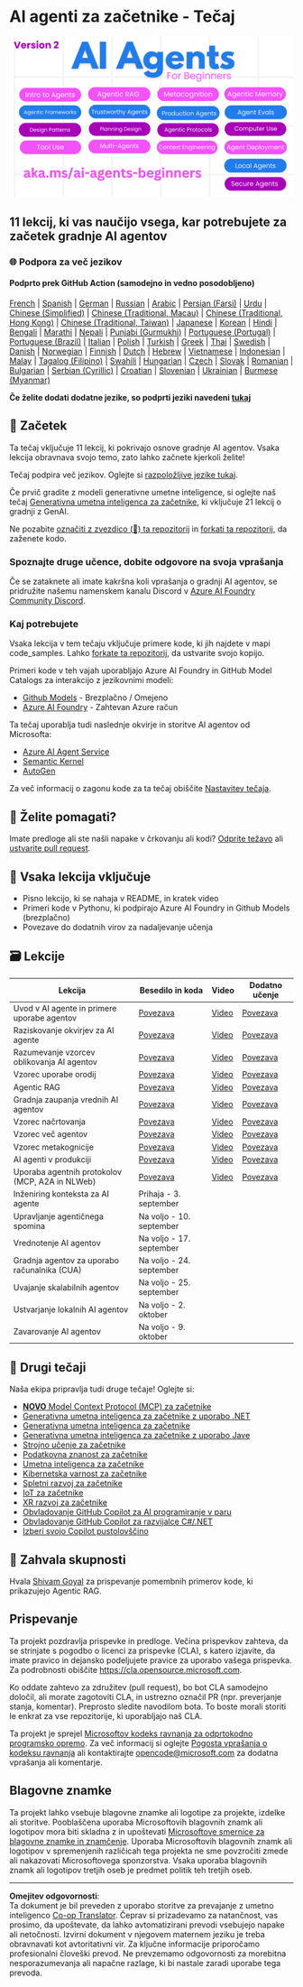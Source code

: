 <!--
CO_OP_TRANSLATOR_METADATA:
{
  "original_hash": "4177db6b3602dfa8c609d78df1f0f21b",
  "translation_date": "2025-08-30T09:11:53+00:00",
  "source_file": "README.md",
  "language_code": "sl"
}
-->
# AI agenti za začetnike - Tečaj

![Generativna umetna inteligenca za začetnike](../../translated_images/repo-thumbnailv2.06f4a48036fde647f6ba4eb19f5651babe59bb30e972748afb349e47725d7601.sl.png)

## 11 lekcij, ki vas naučijo vsega, kar potrebujete za začetek gradnje AI agentov

### 🌐 Podpora za več jezikov

#### Podprto prek GitHub Action (samodejno in vedno posodobljeno)

[French](../fr/README.md) | [Spanish](../es/README.md) | [German](../de/README.md) | [Russian](../ru/README.md) | [Arabic](../ar/README.md) | [Persian (Farsi)](../fa/README.md) | [Urdu](../ur/README.md) | [Chinese (Simplified)](../zh/README.md) | [Chinese (Traditional, Macau)](../mo/README.md) | [Chinese (Traditional, Hong Kong)](../hk/README.md) | [Chinese (Traditional, Taiwan)](../tw/README.md) | [Japanese](../ja/README.md) | [Korean](../ko/README.md) | [Hindi](../hi/README.md) | [Bengali](../bn/README.md) | [Marathi](../mr/README.md) | [Nepali](../ne/README.md) | [Punjabi (Gurmukhi)](../pa/README.md) | [Portuguese (Portugal)](../pt/README.md) | [Portuguese (Brazil)](../br/README.md) | [Italian](../it/README.md) | [Polish](../pl/README.md) | [Turkish](../tr/README.md) | [Greek](../el/README.md) | [Thai](../th/README.md) | [Swedish](../sv/README.md) | [Danish](../da/README.md) | [Norwegian](../no/README.md) | [Finnish](../fi/README.md) | [Dutch](../nl/README.md) | [Hebrew](../he/README.md) | [Vietnamese](../vi/README.md) | [Indonesian](../id/README.md) | [Malay](../ms/README.md) | [Tagalog (Filipino)](../tl/README.md) | [Swahili](../sw/README.md) | [Hungarian](../hu/README.md) | [Czech](../cs/README.md) | [Slovak](../sk/README.md) | [Romanian](../ro/README.md) | [Bulgarian](../bg/README.md) | [Serbian (Cyrillic)](../sr/README.md) | [Croatian](../hr/README.md) | [Slovenian](./README.md) | [Ukrainian](../uk/README.md) | [Burmese (Myanmar)](../my/README.md)

**Če želite dodati dodatne jezike, so podprti jeziki navedeni [tukaj](https://github.com/Azure/co-op-translator/blob/main/getting_started/supported-languages.md)**

## 🌱 Začetek

Ta tečaj vključuje 11 lekcij, ki pokrivajo osnove gradnje AI agentov. Vsaka lekcija obravnava svojo temo, zato lahko začnete kjerkoli želite!

Tečaj podpira več jezikov. Oglejte si [razpoložljive jezike tukaj](../..).

Če prvič gradite z modeli generativne umetne inteligence, si oglejte naš tečaj [Generativna umetna inteligenca za začetnike](https://aka.ms/genai-beginners), ki vključuje 21 lekcij o gradnji z GenAI.

Ne pozabite [označiti z zvezdico (🌟) ta repozitorij](https://docs.github.com/en/get-started/exploring-projects-on-github/saving-repositories-with-stars?WT.mc_id=academic-105485-koreyst) in [forkati ta repozitorij](https://github.com/microsoft/ai-agents-for-beginners/fork), da zaženete kodo.

### Spoznajte druge učence, dobite odgovore na svoja vprašanja

Če se zataknete ali imate kakršna koli vprašanja o gradnji AI agentov, se pridružite našemu namenskem kanalu Discord v [Azure AI Foundry Community Discord](https://aka.ms/ai-agents/discord).

### Kaj potrebujete

Vsaka lekcija v tem tečaju vključuje primere kode, ki jih najdete v mapi code_samples. Lahko [forkate ta repozitorij](https://github.com/microsoft/ai-agents-for-beginners/fork), da ustvarite svojo kopijo.

Primeri kode v teh vajah uporabljajo Azure AI Foundry in GitHub Model Catalogs za interakcijo z jezikovnimi modeli:

- [Github Models](https://aka.ms/ai-agents-beginners/github-models) - Brezplačno / Omejeno
- [Azure AI Foundry](https://aka.ms/ai-agents-beginners/ai-foundry) - Zahtevan Azure račun

Ta tečaj uporablja tudi naslednje okvirje in storitve AI agentov od Microsofta:

- [Azure AI Agent Service](https://aka.ms/ai-agents-beginners/ai-agent-service)
- [Semantic Kernel](https://aka.ms/ai-agents-beginners/semantic-kernel)
- [AutoGen](https://aka.ms/ai-agents/autogen)

Za več informacij o zagonu kode za ta tečaj obiščite [Nastavitev tečaja](./00-course-setup/README.md).

## 🙏 Želite pomagati?

Imate predloge ali ste našli napake v črkovanju ali kodi? [Odprite težavo](https://github.com/microsoft/ai-agents-for-beginners/issues?WT.mc_id=academic-105485-koreyst) ali [ustvarite pull request](https://github.com/microsoft/ai-agents-for-beginners/pulls?WT.mc_id=academic-105485-koreyst).

## 📂 Vsaka lekcija vključuje

- Pisno lekcijo, ki se nahaja v README, in kratek video
- Primeri kode v Pythonu, ki podpirajo Azure AI Foundry in Github Models (brezplačno)
- Povezave do dodatnih virov za nadaljevanje učenja

## 🗃️ Lekcije

| **Lekcija**                                   | **Besedilo in koda**                               | **Video**                                                  | **Dodatno učenje**                                                                     |
|----------------------------------------------|----------------------------------------------------|------------------------------------------------------------|----------------------------------------------------------------------------------------|
| Uvod v AI agente in primere uporabe agentov  | [Povezava](./01-intro-to-ai-agents/README.md)      | [Video](https://youtu.be/3zgm60bXmQk?si=z8QygFvYQv-9WtO1)  | [Povezava](https://aka.ms/ai-agents-beginners/collection?WT.mc_id=academic-105485-koreyst) |
| Raziskovanje okvirjev za AI agente           | [Povezava](./02-explore-agentic-frameworks/README.md) | [Video](https://youtu.be/ODwF-EZo_O8?si=Vawth4hzVaHv-u0H)  | [Povezava](https://aka.ms/ai-agents-beginners/collection?WT.mc_id=academic-105485-koreyst) |
| Razumevanje vzorcev oblikovanja AI agentov   | [Povezava](./03-agentic-design-patterns/README.md) | [Video](https://youtu.be/m9lM8qqoOEA?si=BIzHwzstTPL8o9GF)  | [Povezava](https://aka.ms/ai-agents-beginners/collection?WT.mc_id=academic-105485-koreyst) |
| Vzorec uporabe orodij                       | [Povezava](./04-tool-use/README.md)                | [Video](https://youtu.be/vieRiPRx-gI?si=2z6O2Xu2cu_Jz46N)  | [Povezava](https://aka.ms/ai-agents-beginners/collection?WT.mc_id=academic-105485-koreyst) |
| Agentic RAG                                  | [Povezava](./05-agentic-rag/README.md)             | [Video](https://youtu.be/WcjAARvdL7I?si=gKPWsQpKiIlDH9A3)  | [Povezava](https://aka.ms/ai-agents-beginners/collection?WT.mc_id=academic-105485-koreyst) |
| Gradnja zaupanja vrednih AI agentov          | [Povezava](./06-building-trustworthy-agents/README.md) | [Video](https://youtu.be/iZKkMEGBCUQ?si=jZjpiMnGFOE9L8OK ) | [Povezava](https://aka.ms/ai-agents-beginners/collection?WT.mc_id=academic-105485-koreyst) |
| Vzorec načrtovanja                          | [Povezava](./07-planning-design/README.md)         | [Video](https://youtu.be/kPfJ2BrBCMY?si=6SC_iv_E5-mzucnC)  | [Povezava](https://aka.ms/ai-agents-beginners/collection?WT.mc_id=academic-105485-koreyst) |
| Vzorec več agentov                          | [Povezava](./08-multi-agent/README.md)             | [Video](https://youtu.be/V6HpE9hZEx0?si=rMgDhEu7wXo2uo6g)  | [Povezava](https://aka.ms/ai-agents-beginners/collection?WT.mc_id=academic-105485-koreyst) |
| Vzorec metakognicije                        | [Povezava](./09-metacognition/README.md)           | [Video](https://youtu.be/His9R6gw6Ec?si=8gck6vvdSNCt6OcF)  | [Povezava](https://aka.ms/ai-agents-beginners/collection?WT.mc_id=academic-105485-koreyst) |
| AI agenti v produkciji                      | [Povezava](./10-ai-agents-production/README.md)    | [Video](https://youtu.be/l4TP6IyJxmQ?si=31dnhexRo6yLRJDl)  | [Povezava](https://aka.ms/ai-agents-beginners/collection?WT.mc_id=academic-105485-koreyst) |
| Uporaba agentnih protokolov (MCP, A2A in NLWeb) | [Povezava](./11-agentic-protocols/README.md)       | [Video](https://youtu.be/X-Dh9R3Opn8)                      | [Povezava](https://aka.ms/ai-agents-beginners/collection?WT.mc_id=academic-105485-koreyst) |
| Inženiring konteksta za AI agente            | Prihaja - 3. september                             |                                                            |                                                                                        |
| Upravljanje agentičnega spomina             | Na voljo - 10. september                          |                                                            |                                                                                        |
| Vrednotenje AI agentov                       | Na voljo - 17. september                          |                                                            |                                                                                        |
| Gradnja agentov za uporabo računalnika (CUA) | Na voljo - 24. september                          |                                                            |                                                                                        |
| Uvajanje skalabilnih agentov                 | Na voljo - 25. september                          |                                                            |                                                                                        |
| Ustvarjanje lokalnih AI agentov              | Na voljo - 2. oktober                             |                                                            |                                                                                        |
| Zavarovanje AI agentov                       | Na voljo - 9. oktober                             |                                                            |                                                                                        |

## 🎒 Drugi tečaji

Naša ekipa pripravlja tudi druge tečaje! Oglejte si:

- [**NOVO** Model Context Protocol (MCP) za začetnike](https://github.com/microsoft/mcp-for-beginners?WT.mc_id=academic-105485-koreyst)
- [Generativna umetna inteligenca za začetnike z uporabo .NET](https://github.com/microsoft/Generative-AI-for-beginners-dotnet?WT.mc_id=academic-105485-koreyst)
- [Generativna umetna inteligenca za začetnike](https://github.com/microsoft/generative-ai-for-beginners?WT.mc_id=academic-105485-koreyst)
- [Generativna umetna inteligenca za začetnike z uporabo Jave](https://github.com/microsoft/generative-ai-for-beginners-java?WT.mc_id=academic-105485-koreyst)
- [Strojno učenje za začetnike](https://aka.ms/ml-beginners?WT.mc_id=academic-105485-koreyst)
- [Podatkovna znanost za začetnike](https://aka.ms/datascience-beginners?WT.mc_id=academic-105485-koreyst)
- [Umetna inteligenca za začetnike](https://aka.ms/ai-beginners?WT.mc_id=academic-105485-koreyst)
- [Kibernetska varnost za začetnike](https://github.com/microsoft/Security-101??WT.mc_id=academic-96948-sayoung)
- [Spletni razvoj za začetnike](https://aka.ms/webdev-beginners?WT.mc_id=academic-105485-koreyst)
- [IoT za začetnike](https://aka.ms/iot-beginners?WT.mc_id=academic-105485-koreyst)
- [XR razvoj za začetnike](https://github.com/microsoft/xr-development-for-beginners?WT.mc_id=academic-105485-koreyst)
- [Obvladovanje GitHub Copilot za AI programiranje v paru](https://aka.ms/GitHubCopilotAI?WT.mc_id=academic-105485-koreyst)
- [Obvladovanje GitHub Copilot za razvijalce C#/.NET](https://github.com/microsoft/mastering-github-copilot-for-dotnet-csharp-developers?WT.mc_id=academic-105485-koreyst)
- [Izberi svojo Copilot pustolovščino](https://github.com/microsoft/CopilotAdventures?WT.mc_id=academic-105485-koreyst)

## 🌟 Zahvala skupnosti

Hvala [Shivam Goyal](https://www.linkedin.com/in/shivam2003/) za prispevanje pomembnih primerov kode, ki prikazujejo Agentic RAG.

## Prispevanje

Ta projekt pozdravlja prispevke in predloge. Večina prispevkov zahteva, da se strinjate s
pogodbo o licenci za prispevke (CLA), s katero izjavite, da imate pravico in dejansko podeljujete pravice za uporabo vašega prispevka. Za podrobnosti obiščite 
<https://cla.opensource.microsoft.com>.

Ko oddate zahtevo za združitev (pull request), bo bot CLA samodejno določil, ali morate zagotoviti CLA, in ustrezno označil PR (npr. preverjanje stanja, komentar). Preprosto sledite navodilom bota. To boste morali storiti le enkrat za vse repozitorije, ki uporabljajo naš CLA.

Ta projekt je sprejel [Microsoftov kodeks ravnanja za odprtokodno programsko opremo](https://opensource.microsoft.com/codeofconduct/).
Za več informacij si oglejte [Pogosta vprašanja o kodeksu ravnanja](https://opensource.microsoft.com/codeofconduct/faq/) ali
kontaktirajte [opencode@microsoft.com](mailto:opencode@microsoft.com) za dodatna vprašanja ali komentarje.

## Blagovne znamke

Ta projekt lahko vsebuje blagovne znamke ali logotipe za projekte, izdelke ali storitve. Pooblaščena uporaba Microsoftovih
blagovnih znamk ali logotipov mora biti skladna z in upoštevati
[Microsoftove smernice za blagovne znamke in znamčenje](https://www.microsoft.com/legal/intellectualproperty/trademarks/usage/general).
Uporaba Microsoftovih blagovnih znamk ali logotipov v spremenjenih različicah tega projekta ne sme povzročiti zmede ali nakazovati Microsoftovega sponzorstva.
Vsaka uporaba blagovnih znamk ali logotipov tretjih oseb je predmet politik teh tretjih oseb.

---

**Omejitev odgovornosti**:  
Ta dokument je bil preveden z uporabo storitve za prevajanje z umetno inteligenco [Co-op Translator](https://github.com/Azure/co-op-translator). Čeprav si prizadevamo za natančnost, vas prosimo, da upoštevate, da lahko avtomatizirani prevodi vsebujejo napake ali netočnosti. Izvirni dokument v njegovem maternem jeziku je treba obravnavati kot avtoritativni vir. Za ključne informacije priporočamo profesionalni človeški prevod. Ne prevzemamo odgovornosti za morebitna nesporazumevanja ali napačne razlage, ki bi nastale zaradi uporabe tega prevoda.
